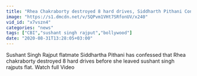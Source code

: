 ```yaml
---
title: "Rhea Chakraborty destroyed 8 hard drives, Siddharth Pithani Confesses"
image: "https://s1.dmcdn.net/v/SQPvm1VHt7SRfonUV/x240"
vid_id: "x7vszn4"
categories: "news"
tags: ["CBI","sushant singh rajput","bollywood"]
date: "2020-08-31T13:28:05+03:00"
---
```

Sushant Singh Rajput flatmate Siddhartha Pithani has confessed that Rhea chakraborty destroyed 8 hard drives before she leaved sushant singh rajputs flat. Watch full Video
